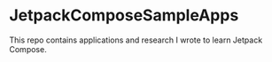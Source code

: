 # JetpackComposeSampleApps

This repo contains applications and research I wrote to learn Jetpack Compose.

